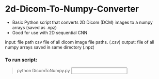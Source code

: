 # 2d-Dicom-To-Numpy-Converter
* Basic Python script that converts 2D Dicom (DCM) images to a numpy arrays (saved as .npz)
* Good for use with 2D sequential CNN 

input: file path csv file of all dicom image file paths. (.csv) 
output: file of all numpy arrays saved in same directory (.npz)

### To run script:

> python DicomToNumpy.py <input file> <destination file> 
  

